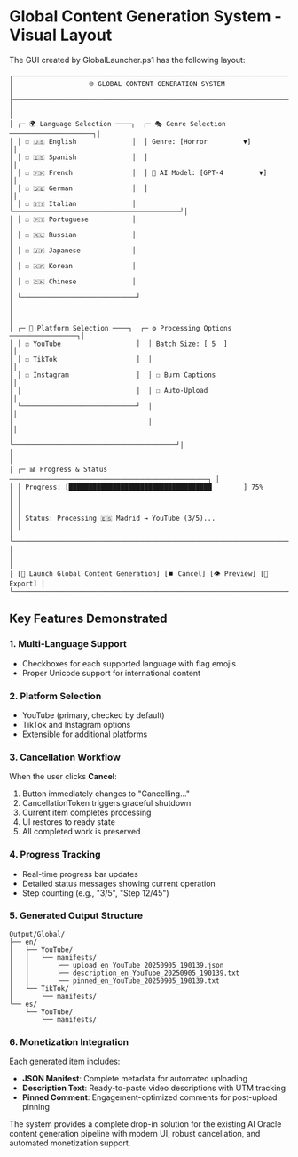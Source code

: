 # Global Content Generation System - Visual Layout

The GUI created by GlobalLauncher.ps1 has the following layout:

```
┌─────────────────────────────────────────────────────────────────────────────┐
│                   🌐 GLOBAL CONTENT GENERATION SYSTEM                      │
├─────────────────────────────────────────────────────────────────────────────┤
│                                                                             │
│ ┌─ 🌍 Language Selection ────┐  ┌─ 🎭 Genre Selection ─────────────────────┐│
│ │ ☐ 🇺🇸 English              │  │ Genre: [Horror         ▼]                ││
│ │ ☐ 🇪🇸 Spanish              │  │                                          ││
│ │ ☐ 🇫🇷 French               │  │ 🤖 AI Model: [GPT-4         ▼]          ││
│ │ ☐ 🇩🇪 German               │  │                                          ││
│ │ ☐ 🇮🇹 Italian              │  └──────────────────────────────────────────┘│
│ │ ☐ 🇵🇹 Portuguese           │                                               │
│ │ ☐ 🇷🇺 Russian              │                                               │
│ │ ☐ 🇯🇵 Japanese             │                                               │
│ │ ☐ 🇰🇷 Korean               │                                               │
│ │ ☐ 🇨🇳 Chinese              │                                               │
│ └─────────────────────────────┘                                               │
│                                                                             │
│ ┌─ 📱 Platform Selection ────┐  ┌─ ⚙️ Processing Options ─────────────────┐│
│ │ ☑ YouTube                   │  │ Batch Size: [ 5  ]                     ││
│ │ ☐ TikTok                    │  │                                         ││
│ │ ☐ Instagram                 │  │ ☐ Burn Captions                        ││
│ │                             │  │ ☐ Auto-Upload                          ││
│ └─────────────────────────────┘  │                                         ││
│                                  │                                         ││
│                                  └─────────────────────────────────────────┘│
│                                                                             │
│ ┌─ 📊 Progress & Status ──────────────────────────────────────────────────┐ │
│ │ Progress: [████████████████████████████████████        ] 75%            │ │
│ │                                                                         │ │
│ │ Status: Processing 🇪🇸 Madrid → YouTube (3/5)...                       │ │
│ └─────────────────────────────────────────────────────────────────────────┘ │
│                                                                             │
│ [🚀 Launch Global Content Generation] [⏹️ Cancel] [👁️ Preview] [💾 Export] │
└─────────────────────────────────────────────────────────────────────────────┘
```

## Key Features Demonstrated

### 1. Multi-Language Support
- Checkboxes for each supported language with flag emojis
- Proper Unicode support for international content

### 2. Platform Selection
- YouTube (primary, checked by default)
- TikTok and Instagram options
- Extensible for additional platforms

### 3. Cancellation Workflow
When the user clicks **Cancel**:
1. Button immediately changes to "Cancelling..."
2. CancellationToken triggers graceful shutdown
3. Current item completes processing
4. UI restores to ready state
5. All completed work is preserved

### 4. Progress Tracking
- Real-time progress bar updates
- Detailed status messages showing current operation
- Step counting (e.g., "3/5", "Step 12/45")

### 5. Generated Output Structure
```
Output/Global/
├── en/
│   ├── YouTube/
│   │   └── manifests/
│   │       ├── upload_en_YouTube_20250905_190139.json
│   │       ├── description_en_YouTube_20250905_190139.txt
│   │       └── pinned_en_YouTube_20250905_190139.txt
│   └── TikTok/
│       └── manifests/
└── es/
    └── YouTube/
        └── manifests/
```

### 6. Monetization Integration
Each generated item includes:
- **JSON Manifest**: Complete metadata for automated uploading
- **Description Text**: Ready-to-paste video descriptions with UTM tracking
- **Pinned Comment**: Engagement-optimized comments for post-upload pinning

The system provides a complete drop-in solution for the existing AI Oracle content generation pipeline with modern UI, robust cancellation, and automated monetization support.